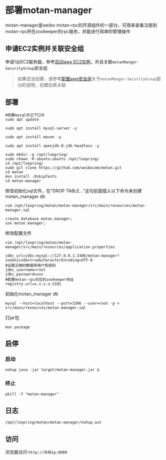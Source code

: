 # 部署motan-manager

motan-manager是weibo motan-rpc的开源组件的一部分，可用来查看注册到motan-rpc所在zookeeper的rpc服务，并能进行简单的管理操作

## 申请EC2实例并关联安全组
申请1台EC2服务器，参考[启动aws EC2实例](new_ec2_cn.md)，并且关联`motanManger-SecurityGroup`安全组

> 如果还没创建，请参考[配置aws安全组](security_group_cn.md)关于`motanManger-SecurityGroup`部分的说明，创建后再关联

## 部署
```
#部署mysql并记下口令
sudo apt update

sudo apt install mysql-server -y

sudo apt install maven -y

sudo apt install openjdk-8-jdk-headless -y

sudo mkdir -p /opt/loopring/
sudo chown -R ubuntu:ubuntu /opt/loopring/
cd /opt/loopring/
sudo git clone https://github.com/weibocom/motan.git
cd motan
mvn install -DskipTests
cd motan-manager
```

修改初始化sql文件，在“DROP TABLE...”这句前面插入以下命令来创建motan_manager db

`vim /opt/loopring/motan/motan-manager/src/main/resources/motan-manager.sql`

```
create database motan_manager;
use motan_manager;
```

修改配置文件

`vim /opt/loopring/motan/motan-manager/src/main/resources/application.properties`

```
jdbc_url=jdbc:mysql://127.0.0.1:3306/motan-manager?useUnicode=true&characterEncoding=UTF-8
#设置正确的数据库用户和密码
jdbc_username=root
jdbc_password=xxx
#配置motan-rpc对应的zookeeper地址
registry.url=x.x.x.x:2181
```

初始化motan_manager db

`mysql --host=localhost --port=3306 --user=root -p < src/main/resources/motan-manager.sql`

打jar包

`mvn package`

## 启停

### 启动
`nohup java -jar target/motan-manager.jar &`

### 终止
`pkill -f "motan-manager"`

## 日志
`/opt/loopring/motan/motan-manager/nohup.out`

## 访问
浏览器访问 `http://外网ip:8080`
